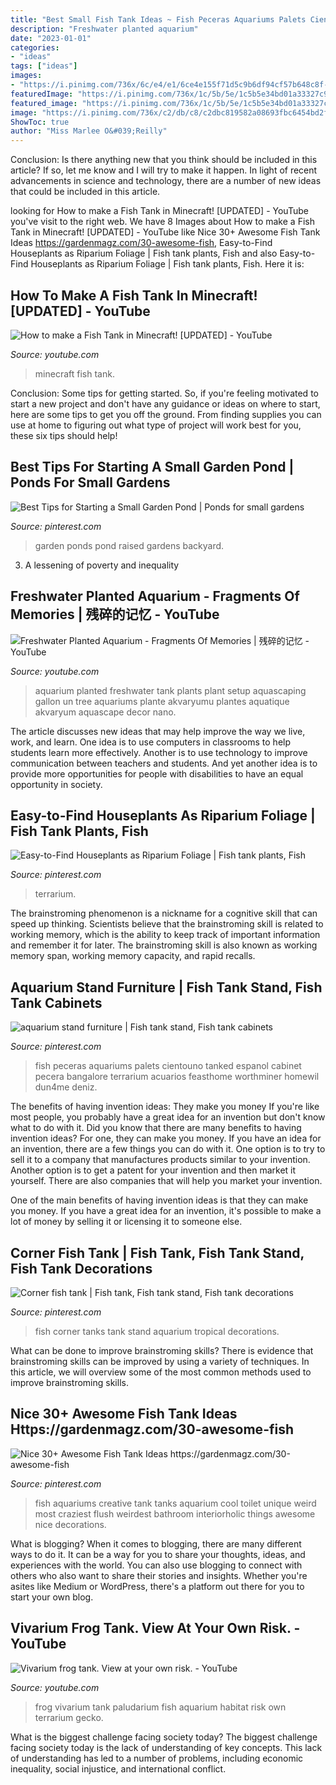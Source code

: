 ```yaml
---
title: "Best Small Fish Tank Ideas ~ Fish Peceras Aquariums Palets Cientouno Tanked Espanol Cabinet Pecera Bangalore Terrarium Acuarios Feasthome Worthminer Homewil Dun4me Deniz"
description: "Freshwater planted aquarium"
date: "2023-01-01"
categories:
- "ideas"
tags: ["ideas"]
images:
- "https://i.pinimg.com/736x/6c/e4/e1/6ce4e155f71d5c9b6df94cf57b648c8f--cinema-room-fish-tanks.jpg"
featuredImage: "https://i.pinimg.com/736x/1c/5b/5e/1c5b5e34bd01a33327c9d1ca1c9a09e4.jpg"
featured_image: "https://i.pinimg.com/736x/1c/5b/5e/1c5b5e34bd01a33327c9d1ca1c9a09e4.jpg"
image: "https://i.pinimg.com/736x/c2/db/c8/c2dbc819582a08693fbc6454bd2fdf5f.jpg"
ShowToc: true
author: "Miss Marlee O&#039;Reilly"
---
```



Conclusion: Is there anything new that you think should be included in this article? If so, let me know and I will try to make it happen.
In light of recent advancements in science and technology, there are a number of new ideas that could be included in this article.

	

		
looking for How to make a Fish Tank in Minecraft! [UPDATED] - YouTube you've visit to the right web. We have 8 Images about How to make a Fish Tank in Minecraft! [UPDATED] - YouTube like Nice 30+ Awesome Fish Tank Ideas https://gardenmagz.com/30-awesome-fish, Easy-to-Find Houseplants as Riparium Foliage | Fish tank plants, Fish and also Easy-to-Find Houseplants as Riparium Foliage | Fish tank plants, Fish. Here it is:
		
    
## How To Make A Fish Tank In Minecraft! [UPDATED] - YouTube

<img loading=lazy src="http://i.ytimg.com/vi/EUd0GpgfT4A/maxresdefault.jpg" onerror="this.onerror=null;this.src='https://tse4.mm.bing.net/th?id=OIP.CoqpHSOcPhJ8eigh_P-lmQHaEK&amp;pid=15.1';" alt="How to make a Fish Tank in Minecraft! [UPDATED] - YouTube">

_Source: youtube.com_

>minecraft fish tank. 

	

Conclusion: Some tips for getting started.
So, if you're feeling motivated to start a new project and don't have any guidance or ideas on where to start, here are some tips to get you off the ground. From finding supplies you can use at home to figuring out what type of project will work best for you, these six tips should help!

    
## Best Tips For Starting A Small Garden Pond | Ponds For Small Gardens

<img loading=lazy src="https://i.pinimg.com/736x/44/42/6a/44426a9bd150b87e412a27495e297368--raised-garden-beds-garden-ponds.jpg" onerror="this.onerror=null;this.src='https://tse4.mm.bing.net/th?id=OIP.VpVDTXg0qBgLV552clNnnwAAAA&amp;pid=15.1';" alt="Best Tips for Starting a Small Garden Pond | Ponds for small gardens">

_Source: pinterest.com_

>garden ponds pond raised gardens backyard. 

	

3. A lessening of poverty and inequality 

    
## Freshwater Planted Aquarium - Fragments Of Memories | 残碎的记忆 - YouTube

<img loading=lazy src="http://i.ytimg.com/vi/lwODyFMsxN8/maxresdefault.jpg" onerror="this.onerror=null;this.src='https://tse4.mm.bing.net/th?id=OIP.-ND6Q85OqHt5Uo_h62Y3xwHaEK&amp;pid=15.1';" alt="Freshwater Planted Aquarium - Fragments Of Memories | 残碎的记忆 - YouTube">

_Source: youtube.com_

>aquarium planted freshwater tank plants plant setup aquascaping gallon un tree aquariums plante akvaryumu plantes aquatique akvaryum aquascape decor nano. 

	

The article discusses new ideas that may help improve the way we live, work, and learn. One idea is to use computers in classrooms to help students learn more effectively. Another is to use technology to improve communication between teachers and students. And yet another idea is to provide more opportunities for people with disabilities to have an equal opportunity in society.

    
## Easy-to-Find Houseplants As Riparium Foliage | Fish Tank Plants, Fish

<img loading=lazy src="https://i.pinimg.com/736x/1c/5b/5e/1c5b5e34bd01a33327c9d1ca1c9a09e4.jpg" onerror="this.onerror=null;this.src='https://tse3.mm.bing.net/th?id=OIP.wEzd_O6bOHiUKq6vppVePgHaGR&amp;pid=15.1';" alt="Easy-to-Find Houseplants as Riparium Foliage | Fish tank plants, Fish">

_Source: pinterest.com_

>terrarium. 

	

The brainstroming phenomenon is a nickname for a cognitive skill that can speed up thinking. Scientists believe that the brainstroming skill is related to working memory, which is the ability to keep track of important information and remember it for later. The brainstroming skill is also known as working memory span, working memory capacity, and rapid recalls.

    
## Aquarium Stand Furniture | Fish Tank Stand, Fish Tank Cabinets

<img loading=lazy src="https://i.pinimg.com/736x/c2/db/c8/c2dbc819582a08693fbc6454bd2fdf5f.jpg" onerror="this.onerror=null;this.src='https://tse1.mm.bing.net/th?id=OIP.Ltg5yLrst8r1t4hhfRfPtgHaJ3&amp;pid=15.1';" alt="aquarium stand furniture | Fish tank stand, Fish tank cabinets">

_Source: pinterest.com_

>fish peceras aquariums palets cientouno tanked espanol cabinet pecera bangalore terrarium acuarios feasthome worthminer homewil dun4me deniz. 

	

The benefits of having invention ideas: They make you money
If you're like most people, you probably have a great idea for an invention but don't know what to do with it. Did you know that there are many benefits to having invention ideas? For one, they can make you money.
If you have an idea for an invention, there are a few things you can do with it. One option is to try to sell it to a company that manufactures products similar to your invention. Another option is to get a patent for your invention and then market it yourself. There are also companies that will help you market your invention.

One of the main benefits of having invention ideas is that they can make you money. If you have a great idea for an invention, it's possible to make a lot of money by selling it or licensing it to someone else.

    
## Corner Fish Tank | Fish Tank, Fish Tank Stand, Fish Tank Decorations

<img loading=lazy src="https://i.pinimg.com/736x/6c/e4/e1/6ce4e155f71d5c9b6df94cf57b648c8f--cinema-room-fish-tanks.jpg" onerror="this.onerror=null;this.src='https://tse1.mm.bing.net/th?id=OIP.teX4hNuOloOCAaxHVbfsagHaJ3&amp;pid=15.1';" alt="Corner fish tank | Fish tank, Fish tank stand, Fish tank decorations">

_Source: pinterest.com_

>fish corner tanks tank stand aquarium tropical decorations. 

	

What can be done to improve brainstroming skills?
There is evidence that brainstroming skills can be improved by using a variety of techniques. In this article, we will overview some of the most common methods used to improve brainstroming skills.

    
## Nice 30+ Awesome Fish Tank Ideas Https://gardenmagz.com/30-awesome-fish

<img loading=lazy src="https://i.pinimg.com/736x/9b/03/0e/9b030ebde919718cb6a184c6098c7ad8.jpg" onerror="this.onerror=null;this.src='https://tse2.mm.bing.net/th?id=OIP.KwJfyIXIod9piWzQxj0GAAHaJQ&amp;pid=15.1';" alt="Nice 30+ Awesome Fish Tank Ideas https://gardenmagz.com/30-awesome-fish">

_Source: pinterest.com_

>fish aquariums creative tank tanks aquarium cool toilet unique weird most craziest flush weirdest bathroom interiorholic things awesome nice decorations. 

	

What is blogging?
When it comes to blogging, there are many different ways to do it. It can be a way for you to share your thoughts, ideas, and experiences with the world. You can also use blogging to connect with others who also want to share their stories and insights. Whether you're asites like Medium or WordPress, there's a platform out there for you to start your own blog.

    
## Vivarium Frog Tank. View At Your Own Risk. - YouTube

<img loading=lazy src="https://i.ytimg.com/vi/d5QTRxbYtK8/maxresdefault.jpg" onerror="this.onerror=null;this.src='https://tse3.mm.bing.net/th?id=OIP.1zKEL2hJXL9EL-E7yWoVygHaEK&amp;pid=15.1';" alt="Vivarium frog tank. View at your own risk. - YouTube">

_Source: youtube.com_

>frog vivarium tank paludarium fish aquarium habitat risk own terrarium gecko. 

	

What is the biggest challenge facing society today?
The biggest challenge facing society today is the lack of understanding of key concepts. This lack of understanding has led to a number of problems, including economic inequality, social injustice, and international conflict.


